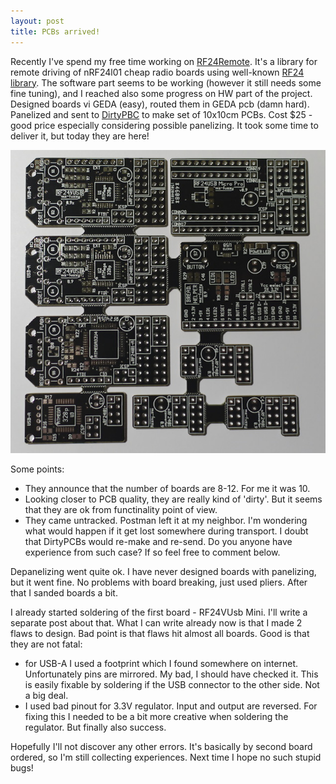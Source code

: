 ```yaml
---
layout: post
title: PCBs arrived!
---
```


Recently I've spend my free time working on [RF24Remote](https://github.com/mz-fuzzy/RF24Remote). It's a library for remote driving of nRF24l01 cheap radio boards using well-known [RF24 library](https://github.com/TMRh20/RF24). The software part seems to be working (however it still needs some fine tuning), and I reached also some progress on HW part of the project. Designed boards vi GEDA (easy), routed them in GEDA pcb (damn hard). Panelized and sent to [DirtyPBC](http://dirtypcbs.com/) to make set of 10x10cm PCBs. Cost $25 - good price especially considering possible panelizing. It took some time to deliver it, but today they are here!

![Panelized PCBs](Panelized_PCBs_RF24Remote.jpg "Panelized PCBs")

Some points:
* They announce that the number of boards are 8-12. For me it was 10.
* Looking closer to PCB quality, they are really kind of 'dirty'. But it seems that they are ok from functinality point of view.
* They came untracked. Postman left it at my neighbor. I'm wondering what would happen if it get lost somewhere during transport. I doubt that DirtyPCBs would re-make and re-send. Do you anyone have experience from such case? If so feel free to comment below.

Depanelizing went quite ok. I have never designed boards with panelizing, but it went fine. No problems with board breaking, just used pliers. After that I sanded boards a bit.

I already started soldering of the first board - RF24VUsb Mini. I'll write a separate post about that. What I can write already now is that I made 2 flaws to design. Bad point is that flaws hit almost all boards. Good is that they are not fatal:
* for USB-A I used a footprint which I found somewhere on internet. Unfortunately pins are mirrored. My bad, I should have checked it. This is easily fixable by soldering if the USB connector to the other side. Not a big deal.
* I used bad pinout for 3.3V regulator. Input and output are reversed. For fixing this I needed to be a bit more creative when soldering the regulator. But finally also success.

Hopefully I'll not discover any other errors. It's basically by second board ordered, so I'm still collecting experiences. Next time I hope no such stupid bugs!


